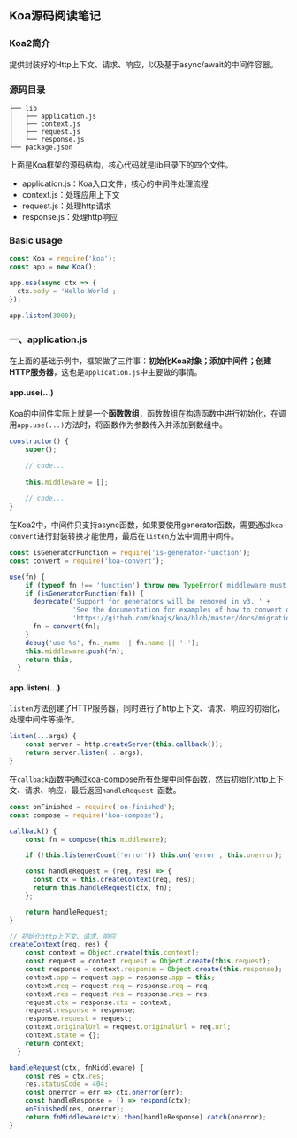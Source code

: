 ## Koa源码阅读笔记

### Koa2简介
提供封装好的Http上下文、请求、响应，以及基于async/await的中间件容器。

### 源码目录
```
├── lib
│   ├── application.js
│   ├── context.js
│   ├── request.js
│   └── response.js
└── package.json
```
上面是Koa框架的源码结构，核心代码就是lib目录下的四个文件。

* application.js：Koa入口文件，核心的中间件处理流程
* context.js：处理应用上下文
* request.js：处理http请求
* response.js：处理http响应

### Basic usage
``` javascript
const Koa = require('koa');
const app = new Koa();

app.use(async ctx => {
  ctx.body = 'Hello World';
});

app.listen(3000);
```

### 一、application.js
在上面的基础示例中，框架做了三件事：**初始化Koa对象；添加中间件；创建HTTP服务器**，这也是`application.js`中主要做的事情。

#### app.use(...)

Koa的中间件实际上就是一个**函数数组**，函数数组在构造函数中进行初始化，在调用`app.use(...)`方法时，将函数作为参数传入并添加到数组中。

``` javascript
constructor() {
    super();

    // code...
    
    this.middleware = [];
    
    // code...
}
```

在Koa2中，中间件只支持async函数，如果要使用generator函数，需要通过`koa-convert`进行封装转换才能使用，最后在`listen`方法中调用中间件。

``` javascript
const isGeneratorFunction = require('is-generator-function');
const convert = require('koa-convert');

use(fn) {
    if (typeof fn !== 'function') throw new TypeError('middleware must be a function!');
    if (isGeneratorFunction(fn)) {
      deprecate('Support for generators will be removed in v3. ' +
                'See the documentation for examples of how to convert old middleware ' +
                'https://github.com/koajs/koa/blob/master/docs/migration.md');
      fn = convert(fn);
    }
    debug('use %s', fn._name || fn.name || '-');
    this.middleware.push(fn);
    return this;
  }
```

#### app.listen(...)

`listen`方法创建了HTTP服务器，同时进行了http上下文、请求、响应的初始化，处理中间件等操作。

```javascript
listen(...args) {
    const server = http.createServer(this.callback());
    return server.listen(...args);
}
```

在`callback`函数中通过[koa-compose](https://github.com/koajs/compose/blob/master/index.js)所有处理中间件函数，然后初始化http上下文、请求、响应，最后返回`handleRequest `函数。

```javascript
const onFinished = require('on-finished');
const compose = require('koa-compose');

callback() {
    const fn = compose(this.middleware);

    if (!this.listenerCount('error')) this.on('error', this.onerror);

    const handleRequest = (req, res) => {
      const ctx = this.createContext(req, res);
      return this.handleRequest(ctx, fn);
    };

    return handleRequest;
}

// 初始化http上下文、请求、响应
createContext(req, res) {
    const context = Object.create(this.context);
    const request = context.request = Object.create(this.request);
    const response = context.response = Object.create(this.response);
    context.app = request.app = response.app = this;
    context.req = request.req = response.req = req;
    context.res = request.res = response.res = res;
    request.ctx = response.ctx = context;
    request.response = response;
    response.request = request;
    context.originalUrl = request.originalUrl = req.url;
    context.state = {};
    return context;
  }

handleRequest(ctx, fnMiddleware) {
    const res = ctx.res;
    res.statusCode = 404;
    const onerror = err => ctx.onerror(err);
    const handleResponse = () => respond(ctx);
    onFinished(res, onerror);
    return fnMiddleware(ctx).then(handleResponse).catch(onerror);
}
```

